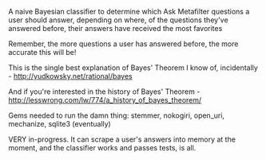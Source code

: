 A naive Bayesian classifier to determine which Ask Metafilter questions a user should answer,
depending on where, of the questions they've answered before, their answers have received the most favorites

Remember, the more questions a user has answered before, the more accurate this will be!

This is the single best explanation of Bayes' Theorem I know of, incidentally - http://yudkowsky.net/rational/bayes

And if you're interested in the history of Bayes' Theorem - http://lesswrong.com/lw/774/a_history_of_bayes_theorem/

Gems needed to run the damn thing: stemmer, nokogiri, open_uri, mechanize, sqlite3 (eventually)

VERY in-progress. It can scrape a user's answers into memory at the moment, and the classifier works and passes tests, is all.